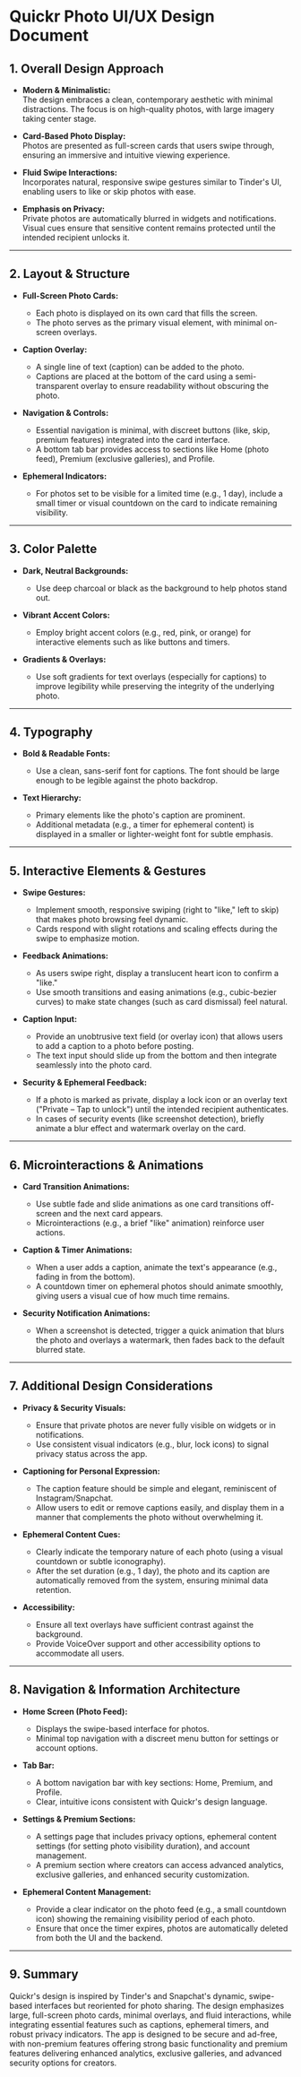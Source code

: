 # Quickr Photo UI/UX Design Document

## 1. Overall Design Approach

- **Modern & Minimalistic:**  
  The design embraces a clean, contemporary aesthetic with minimal distractions. The focus is on high-quality photos, with large imagery taking center stage.

- **Card-Based Photo Display:**  
  Photos are presented as full-screen cards that users swipe through, ensuring an immersive and intuitive viewing experience.

- **Fluid Swipe Interactions:**  
  Incorporates natural, responsive swipe gestures similar to Tinder's UI, enabling users to like or skip photos with ease.

- **Emphasis on Privacy:**  
  Private photos are automatically blurred in widgets and notifications. Visual cues ensure that sensitive content remains protected until the intended recipient unlocks it.

---

## 2. Layout & Structure

- **Full-Screen Photo Cards:**  
  - Each photo is displayed on its own card that fills the screen.
  - The photo serves as the primary visual element, with minimal on-screen overlays.

- **Caption Overlay:**  
  - A single line of text (caption) can be added to the photo.
  - Captions are placed at the bottom of the card using a semi-transparent overlay to ensure readability without obscuring the photo.

- **Navigation & Controls:**  
  - Essential navigation is minimal, with discreet buttons (like, skip, premium features) integrated into the card interface.
  - A bottom tab bar provides access to sections like Home (photo feed), Premium (exclusive galleries), and Profile.

- **Ephemeral Indicators:**  
  - For photos set to be visible for a limited time (e.g., 1 day), include a small timer or visual countdown on the card to indicate remaining visibility.

---

## 3. Color Palette

- **Dark, Neutral Backgrounds:**  
  - Use deep charcoal or black as the background to help photos stand out.
  
- **Vibrant Accent Colors:**  
  - Employ bright accent colors (e.g., red, pink, or orange) for interactive elements such as like buttons and timers.
  
- **Gradients & Overlays:**  
  - Use soft gradients for text overlays (especially for captions) to improve legibility while preserving the integrity of the underlying photo.

---

## 4. Typography

- **Bold & Readable Fonts:**  
  - Use a clean, sans-serif font for captions. The font should be large enough to be legible against the photo backdrop.
  
- **Text Hierarchy:**  
  - Primary elements like the photo's caption are prominent.
  - Additional metadata (e.g., a timer for ephemeral content) is displayed in a smaller or lighter-weight font for subtle emphasis.

---

## 5. Interactive Elements & Gestures

- **Swipe Gestures:**  
  - Implement smooth, responsive swiping (right to "like," left to skip) that makes photo browsing feel dynamic.
  - Cards respond with slight rotations and scaling effects during the swipe to emphasize motion.

- **Feedback Animations:**  
  - As users swipe right, display a translucent heart icon to confirm a "like."
  - Use smooth transitions and easing animations (e.g., cubic-bezier curves) to make state changes (such as card dismissal) feel natural.

- **Caption Input:**  
  - Provide an unobtrusive text field (or overlay icon) that allows users to add a caption to a photo before posting.
  - The text input should slide up from the bottom and then integrate seamlessly into the photo card.

- **Security & Ephemeral Feedback:**  
  - If a photo is marked as private, display a lock icon or an overlay text ("Private – Tap to unlock") until the intended recipient authenticates.
  - In cases of security events (like screenshot detection), briefly animate a blur effect and watermark overlay on the card.

---

## 6. Microinteractions & Animations

- **Card Transition Animations:**  
  - Use subtle fade and slide animations as one card transitions off-screen and the next card appears.
  - Microinteractions (e.g., a brief "like" animation) reinforce user actions.

- **Caption & Timer Animations:**  
  - When a user adds a caption, animate the text's appearance (e.g., fading in from the bottom).
  - A countdown timer on ephemeral photos should animate smoothly, giving users a visual cue of how much time remains.

- **Security Notification Animations:**  
  - When a screenshot is detected, trigger a quick animation that blurs the photo and overlays a watermark, then fades back to the default blurred state.

---

## 7. Additional Design Considerations

- **Privacy & Security Visuals:**  
  - Ensure that private photos are never fully visible on widgets or in notifications.  
  - Use consistent visual indicators (e.g., blur, lock icons) to signal privacy status across the app.

- **Captioning for Personal Expression:**  
  - The caption feature should be simple and elegant, reminiscent of Instagram/Snapchat.  
  - Allow users to edit or remove captions easily, and display them in a manner that complements the photo without overwhelming it.

- **Ephemeral Content Cues:**  
  - Clearly indicate the temporary nature of each photo (using a visual countdown or subtle iconography).
  - After the set duration (e.g., 1 day), the photo and its caption are automatically removed from the system, ensuring minimal data retention.

- **Accessibility:**  
  - Ensure all text overlays have sufficient contrast against the background.
  - Provide VoiceOver support and other accessibility options to accommodate all users.

---

## 8. Navigation & Information Architecture

- **Home Screen (Photo Feed):**  
  - Displays the swipe-based interface for photos.
  - Minimal top navigation with a discreet menu button for settings or account options.

- **Tab Bar:**  
  - A bottom navigation bar with key sections: Home, Premium, and Profile.
  - Clear, intuitive icons consistent with Quickr's design language.

- **Settings & Premium Sections:**  
  - A settings page that includes privacy options, ephemeral content settings (for setting photo visibility duration), and account management.
  - A premium section where creators can access advanced analytics, exclusive galleries, and enhanced security customization.

- **Ephemeral Content Management:**  
  - Provide a clear indicator on the photo feed (e.g., a small countdown icon) showing the remaining visibility period of each photo.
  - Ensure that once the timer expires, photos are automatically deleted from both the UI and the backend.

---

## 9. Summary

Quickr's design is inspired by Tinder's and Snapchat's dynamic, swipe-based interfaces but reoriented for photo sharing. The design emphasizes large, full-screen photo cards, minimal overlays, and fluid interactions, while integrating essential features such as captions, ephemeral timers, and robust privacy indicators. The app is designed to be secure and ad-free, with non-premium features offering strong basic functionality and premium features delivering enhanced analytics, exclusive galleries, and advanced security options for creators.
